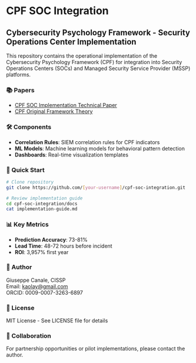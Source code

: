 # CPF SOC Integration

## Cybersecurity Psychology Framework - Security Operations Center Implementation

This repository contains the operational implementation of the Cybersecurity Psychology Framework (CPF) for integration into Security Operations Centers (SOCs) and Managed Security Service Provider (MSSP) platforms.

### 📚 Papers
- [CPF SOC Implementation Technical Paper](papers/CPF_SOC_Implementation_Technical_Paper_2025.pdf)
- [CPF Original Framework Theory](The_Cybersecurity_Psychology_Framework__Taxonomy_Complete_.pdf)

### 🛠 Components
- **Correlation Rules**: SIEM correlation rules for CPF indicators
- **ML Models**: Machine learning models for behavioral pattern detection
- **Dashboards**: Real-time visualization templates

### 🚀 Quick Start
```bash
# Clone repository
git clone https://github.com/[your-username]/cpf-soc-integration.git

# Review implementation guide
cd cpf-soc-integration/docs
cat implementation-guide.md
```

### 📊 Key Metrics
- **Prediction Accuracy**: 73-81%
- **Lead Time**: 48-72 hours before incident
- **ROI**: 3,957% first year

### 👤 Author
Giuseppe Canale, CISSP  
Email: kaolay@gmail.com  
ORCID: 0009-0007-3263-6897

### 📄 License
MIT License - See LICENSE file for details

### 🤝 Collaboration
For partnership opportunities or pilot implementations, please contact the author.
